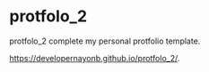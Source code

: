 # protfolo_2
protfolo_2 complete my personal protfolio template.


 https://developernayonb.github.io/protfolo_2/.
